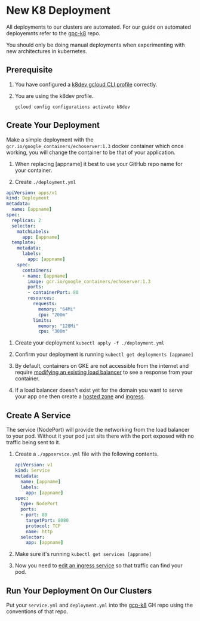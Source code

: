 # New K8 Deployment

All deployments to our clusters are automated.  For our guide on automated deployemnts refer to the [gpc-k8](https://github.com/UWIT-IAM/gcp-k8) repo.

You should only be doing manual deployments when experimenting with new architectures in kubernetes.

## Prerequisite

1. You have configured a [k8dev gcloud CLI profile](new-gcloud-profile.md) correctly.

2. You are using the k8dev profile.

    ```
    gcloud config configurations activate k8dev
    ```

## Create Your Deployment

Make a simple deployment with the `gcr.io/google_containers/echoserver:1.3` docker container which once working, you will change the container to be that of your application.

1. When replacing [appname] it best to use your GitHub repo name for your container.

1. Create `./deployment.yml`

```YAML
apiVersion: apps/v1
kind: Deployment
metadata:
  name: [appname]
spec:
  replicas: 2
  selector:
    matchLabels:
      app: [appname]
  template:
    metadata:
      labels:
        app: [appname]
    spec:
      containers:
      - name: [appname]
        image: gcr.io/google_containers/echoserver:1.3
        ports:
        - containerPort: 80
        resources:
          requests:
            memory: "64Mi"
            cpu: "200m"
          limits:
            memory: "128Mi"
            cpu: "300m"
```

1. Create your deployment `kubectl apply -f ./deployment.yml`

1. Confirm your deployment is running `kubectl get deployments [appname]`

1. By default, containers on GKE are not accessible from the internet and require [modifying an existing load balancer](edit-ingress.md) to see a response from your container.

1. If a load balancer doesn't exist yet for the domain you want to serve your app one then create a [hosted zone](new-hostedzone.md) and [ingress](new-ingress.md).

## Create A Service

The service (NodePort) will provide the networking from the load balancer to your pod.  Without it your pod just sits there with the port exposed with no traffic being sent to it.

1. Create a `./appservice.yml` file with the following contents.

    ```YAML
    apiVersion: v1
    kind: Service
    metadata:
      name: [appname]
      labels:
        app: [appname]
    spec:
      type: NodePort
      ports:
      - port: 80
        targetPort: 8080
        protocol: TCP
        name: http
      selector:
        app: [appname]
    ```

1. Make sure it's running `kubectl get services [appname]`

1. Now you need to [edit an ingress service](edit-ingress.md) so that traffic can find your pod.

## Run Your Deployment On Our Clusters

Put your `service.yml` and `deployment.yml` into the [gcp-k8](https://github.com/UWIT-IAM/gcp-k8) GH repo using the conventions of that repo.